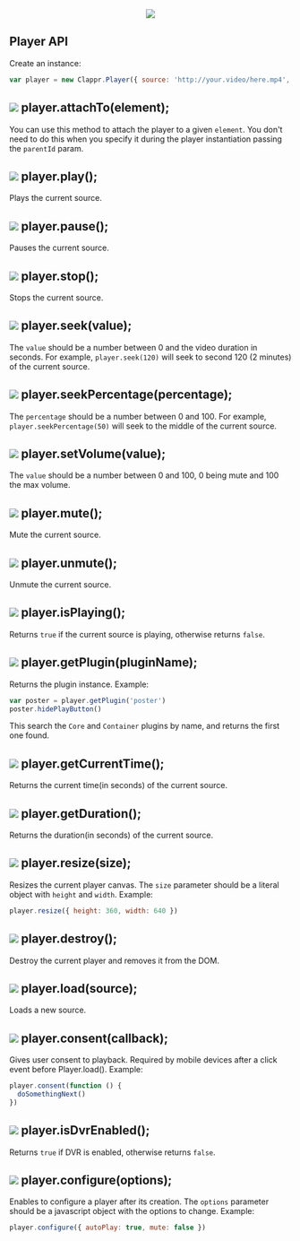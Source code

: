 <div align=center>
<img src="https://cloud.githubusercontent.com/assets/244265/6373134/a845eb50-bce7-11e4-80f2-592ba29972ab.png">
</div>

## Player API

Create an instance:

```javascript
var player = new Clappr.Player({ source: 'http://your.video/here.mp4', parentId: '#player' })
```

## <img src="https://cldup.com/V4mJE_EtiV-3000x3000.png"> player.attachTo(element);

You can use this method to attach the player to a given `element`. You don't need to do this when you specify it during the player instantiation passing the `parentId` param.

## <img src="https://cldup.com/V4mJE_EtiV-3000x3000.png"> player.play();

Plays the current source.

## <img src="https://cldup.com/V4mJE_EtiV-3000x3000.png"> player.pause();

Pauses the current source.

## <img src="https://cldup.com/V4mJE_EtiV-3000x3000.png"> player.stop();

Stops the current source.

## <img src="https://cldup.com/V4mJE_EtiV-3000x3000.png"> player.seek(value);

The `value` should be a number between 0 and the video duration in seconds. For example, `player.seek(120)` will seek to second 120 (2 minutes) of the current source.

## <img src="https://cldup.com/V4mJE_EtiV-3000x3000.png"> player.seekPercentage(percentage);

The `percentage` should be a number between 0 and 100. For example, `player.seekPercentage(50)` will seek to the middle of the current source.

## <img src="https://cldup.com/V4mJE_EtiV-3000x3000.png"> player.setVolume(value);

The `value` should be a number between 0 and 100, 0 being mute and 100 the max volume.

## <img src="https://cldup.com/V4mJE_EtiV-3000x3000.png"> player.mute();

Mute the current source.

## <img src="https://cldup.com/V4mJE_EtiV-3000x3000.png"> player.unmute();

Unmute the current source.

## <img src="https://cldup.com/V4mJE_EtiV-3000x3000.png"> player.isPlaying();

Returns `true` if the current source is playing, otherwise returns `false`.

## <img src="https://cldup.com/V4mJE_EtiV-3000x3000.png"> player.getPlugin(pluginName);

Returns the plugin instance. Example:

```javascript
var poster = player.getPlugin('poster')
poster.hidePlayButton()
```

This search the `Core` and `Container` plugins by name, and returns the first one found.

## <img src="https://cldup.com/V4mJE_EtiV-3000x3000.png"> player.getCurrentTime();

Returns the current time(in seconds) of the current source.

## <img src="https://cldup.com/V4mJE_EtiV-3000x3000.png"> player.getDuration();

Returns the duration(in seconds) of the current source.

## <img src="https://cldup.com/V4mJE_EtiV-3000x3000.png"> player.resize(size);

Resizes the current player canvas. The `size` parameter should be a literal object with `height` and `width`. Example:

```javascript
player.resize({ height: 360, width: 640 })
```

## <img src="https://cldup.com/V4mJE_EtiV-3000x3000.png"> player.destroy();

Destroy the current player and removes it from the DOM.

## <img src="https://cldup.com/V4mJE_EtiV-3000x3000.png"> player.load(source);

Loads a new source.

## <img src="https://cldup.com/V4mJE_EtiV-3000x3000.png"> player.consent(callback);

Gives user consent to playback. Required by mobile devices after a click event before Player.load(). Example:

```javascript
player.consent(function () {
  doSomethingNext()
})
```

## <img src="https://cldup.com/V4mJE_EtiV-3000x3000.png"> player.isDvrEnabled();

Returns `true` if DVR is enabled, otherwise returns `false`.

## <img src="https://cldup.com/V4mJE_EtiV-3000x3000.png"> player.configure(options);

Enables to configure a player after its creation. The `options` parameter should be a javascript object with the options to change. Example:

```javascript
player.configure({ autoPlay: true, mute: false })
```
